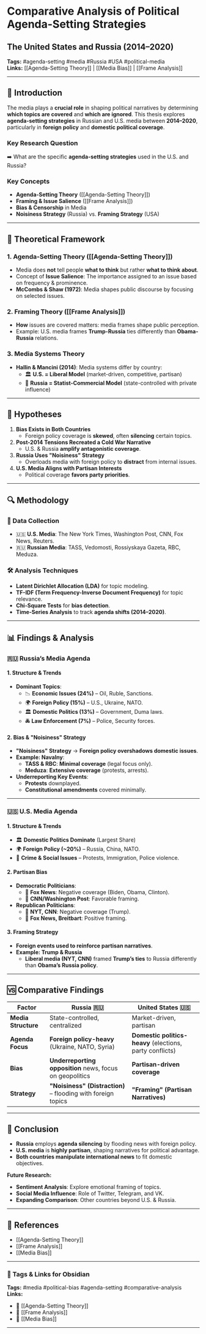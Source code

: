# Comparative Analysis of Political Agenda-Setting Strategies
## The United States and Russia (2014–2020)
**Tags:** #agenda-setting #media #Russia #USA #political-media  
**Links:** [[Agenda-Setting Theory]] | [[Media Bias]] | [[Frame Analysis]]

---

## 📝 Introduction  
The media plays a **crucial role** in shaping political narratives by determining **which topics are covered** and **which are ignored**. This thesis explores **agenda-setting strategies** in Russian and U.S. media between **2014–2020**, particularly in **foreign policy** and **domestic political coverage**.

### **Key Research Question**
➡️ What are the specific **agenda-setting strategies** used in the U.S. and Russia?

### **Key Concepts**
- **Agenda-Setting Theory** ([[Agenda-Setting Theory]])
- **Framing & Issue Salience** ([[Frame Analysis]])
- **Bias & Censorship** in Media
- **Noisiness Strategy** (Russia) vs. **Framing Strategy** (USA)

---

## 📖 Theoretical Framework  
### **1. Agenda-Setting Theory** ([[Agenda-Setting Theory]])
- Media does **not** tell people **what to think** but rather **what to think about**.
- Concept of **Issue Salience**: The importance assigned to an issue based on frequency & prominence.  
- **McCombs & Shaw (1972)**: Media shapes public discourse by focusing on selected issues.

### **2. Framing Theory** ([[Frame Analysis]])
- **How** issues are covered matters: media frames shape public perception.
- Example: U.S. media frames **Trump-Russia** ties differently than **Obama-Russia** relations.

### **3. Media Systems Theory**
- **Hallin & Mancini (2014)**: Media systems differ by country:
  - 🏛 **U.S. = Liberal Model** (market-driven, competitive, partisan)
  - 🏢 **Russia = Statist-Commercial Model** (state-controlled with private influence)

---

## 🎯 Hypotheses  
1. **Bias Exists in Both Countries**  
   - Foreign policy coverage is **skewed**, often **silencing** certain topics.  
2. **Post-2014 Tensions Recreated a Cold War Narrative**  
   - U.S. & Russia **amplify antagonistic coverage**.
3. **Russia Uses "Noisiness" Strategy**  
   - Overloads media with foreign policy to **distract** from internal issues.
4. **U.S. Media Aligns with Partisan Interests**  
   - Political coverage **favors party priorities**.

---

## 🔍 Methodology  
### **📑 Data Collection**  
- 🇺🇸 **U.S. Media**: The New York Times, Washington Post, CNN, Fox News, Reuters.  
- 🇷🇺 **Russian Media**: TASS, Vedomosti, Rossiyskaya Gazeta, RBC, Meduza.  

### **🛠 Analysis Techniques**
- **Latent Dirichlet Allocation (LDA)** for topic modeling.  
- **TF-IDF (Term Frequency-Inverse Document Frequency)** for topic relevance.  
- **Chi-Square Tests** for **bias detection**.  
- **Time-Series Analysis** to track **agenda shifts (2014–2020)**.

---

## 📊 Findings & Analysis  
### 🇷🇺 **Russia’s Media Agenda**
#### **1. Structure & Trends**
- **Dominant Topics**:
  - 📉 **Economic Issues (24%)** – Oil, Ruble, Sanctions.
  - 🌍 **Foreign Policy (15%)** – U.S., Ukraine, NATO.
  - 🏛 **Domestic Politics (13%)** – Government, Duma laws.
  - 🚔 **Law Enforcement (7%)** – Police, Security forces.

#### **2. Bias & "Noisiness" Strategy**
- **"Noisiness" Strategy** → **Foreign policy overshadows domestic issues**.
- **Example: Navalny**:
  - **TASS & RBC**: **Minimal coverage** (legal focus only).
  - **Meduza**: **Extensive coverage** (protests, arrests).
- **Underreporting Key Events**:
  - **Protests** downplayed.
  - **Constitutional amendments** covered minimally.

---

### 🇺🇸 **U.S. Media Agenda**
#### **1. Structure & Trends**
- 🏛 **Domestic Politics Dominate** (Largest Share)
- 🌍 **Foreign Policy (~20%)** – Russia, China, NATO.
- 🚨 **Crime & Social Issues** – Protests, Immigration, Police violence.

#### **2. Partisan Bias**
- **Democratic Politicians**:
  - 📌 **Fox News**: Negative coverage (Biden, Obama, Clinton).
  - 📌 **CNN/Washington Post**: Favorable framing.
- **Republican Politicians**:
  - 📌 **NYT, CNN**: Negative coverage (Trump).
  - 📌 **Fox News, Breitbart**: Positive framing.

#### **3. Framing Strategy**
- **Foreign events used to reinforce partisan narratives**.
- **Example: Trump & Russia**
  - **Liberal media (NYT, CNN)** framed **Trump’s ties** to Russia differently than **Obama’s Russia policy**.

---

## 🆚 Comparative Findings
| **Factor**         | **Russia 🇷🇺**                              | **United States 🇺🇸**                      |
|-------------------|--------------------------------|--------------------------------|
| **Media Structure** | State-controlled, centralized  | Market-driven, partisan          |
| **Agenda Focus**  | **Foreign policy-heavy** (Ukraine, NATO, Syria) | **Domestic politics-heavy** (elections, party conflicts) |
| **Bias**         | **Underreporting opposition** news, focus on geopolitics | **Partisan-driven coverage** |
| **Strategy**     | **"Noisiness" (Distraction)** – flooding with foreign topics | **"Framing" (Partisan Narratives)** |

---

## 🏁 Conclusion
- **Russia** employs **agenda silencing** by flooding news with foreign policy.  
- **U.S. media** is **highly partisan**, shaping narratives for political advantage.  
- **Both countries manipulate international news** to fit domestic objectives.  

**Future Research:**
- **Sentiment Analysis**: Explore emotional framing of topics.
- **Social Media Influence**: Role of Twitter, Telegram, and VK.
- **Expanding Comparison**: Other countries beyond U.S. & Russia.

---

## 📌 References
- [[Agenda-Setting Theory]]
- [[Frame Analysis]]
- [[Media Bias]]

---

### **🔖 Tags & Links for Obsidian**
**Tags:** #media #political-bias #agenda-setting #comparative-analysis  
**Links:**  
- 📎 [[Agenda-Setting Theory]]  
- 📎 [[Frame Analysis]]  
- 📎 [[Media Bias]]  

---




